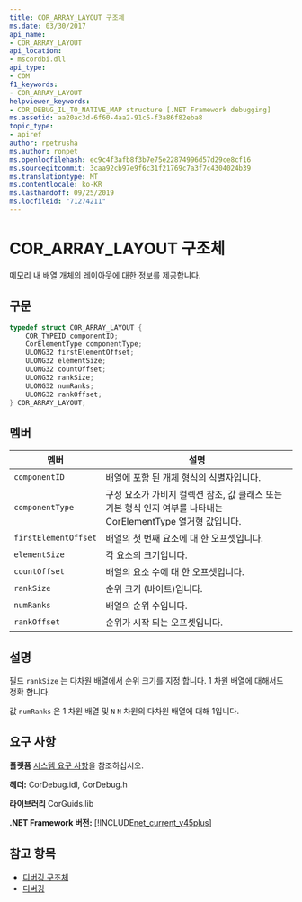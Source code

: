 ```yaml
---
title: COR_ARRAY_LAYOUT 구조체
ms.date: 03/30/2017
api_name:
- COR_ARRAY_LAYOUT
api_location:
- mscordbi.dll
api_type:
- COM
f1_keywords:
- COR_ARRAY_LAYOUT
helpviewer_keywords:
- COR_DEBUG_IL_TO_NATIVE_MAP structure [.NET Framework debugging]
ms.assetid: aa20ac3d-6f60-4aa2-91c5-f3a86f82eba8
topic_type:
- apiref
author: rpetrusha
ms.author: ronpet
ms.openlocfilehash: ec9c4f3afb8f3b7e75e22874996d57d29ce8cf16
ms.sourcegitcommit: 3caa92cb97e9f6c31f21769c7a3f7c4304024b39
ms.translationtype: MT
ms.contentlocale: ko-KR
ms.lasthandoff: 09/25/2019
ms.locfileid: "71274211"
---
```

# <a name="cor_array_layout-structure"></a>COR_ARRAY_LAYOUT 구조체
메모리 내 배열 개체의 레이아웃에 대한 정보를 제공합니다.  
  
## <a name="syntax"></a>구문  
  
```cpp  
typedef struct COR_ARRAY_LAYOUT {  
    COR_TYPEID componentID;  
    CorElementType componentType;  
    ULONG32 firstElementOffset;  
    ULONG32 elementSize;  
    ULONG32 countOffset;   
    ULONG32 rankSize;   
    ULONG32 numRanks;   
    ULONG32 rankOffset;   
} COR_ARRAY_LAYOUT;  
```  
  
## <a name="members"></a>멤버  
  
|멤버|설명|  
|------------|-----------------|  
|`componentID`|배열에 포함 된 개체 형식의 식별자입니다.|  
|`componentType`|구성 요소가 가비지 컬렉션 참조, 값 클래스 또는 기본 형식 인지 여부를 나타내는 CorElementType 열거형 값입니다.|  
|`firstElementOffset`|배열의 첫 번째 요소에 대 한 오프셋입니다.|  
|`elementSize`|각 요소의 크기입니다.|  
|`countOffset`|배열의 요소 수에 대 한 오프셋입니다.|  
|`rankSize`|순위 크기 (바이트)입니다.|  
|`numRanks`|배열의 순위 수입니다.|  
|`rankOffset`|순위가 시작 되는 오프셋입니다.|  
  
## <a name="remarks"></a>설명  
 필드 `rankSize` 는 다차원 배열에서 순위 크기를 지정 합니다. 1 차원 배열에 대해서도 정확 합니다.  
  
 값 `numRanks` 은 1 차원 배열 및 `N` `N` 차원의 다차원 배열에 대해 1입니다.  
  
## <a name="requirements"></a>요구 사항  
 **플랫폼** [시스템 요구 사항](../../get-started/system-requirements.md)을 참조하십시오.  
  
 **헤더:** CorDebug.idl, CorDebug.h  
  
 **라이브러리** CorGuids.lib  
  
 **.NET Framework 버전:** [!INCLUDE[net_current_v45plus](../../../../includes/net-current-v45plus-md.md)]  
  
## <a name="see-also"></a>참고 항목

- [디버깅 구조체](debugging-structures.md)
- [디버깅](index.md)

